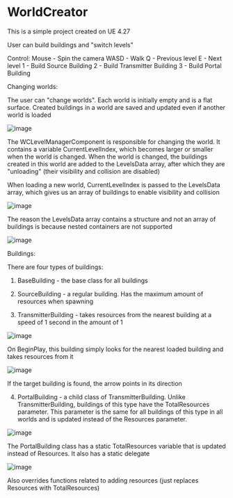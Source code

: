 # WorldCreator 

This is a simple project created on UE 4.27

User can build buildings and "switch levels"


Control:
Mouse - Spin the camera
WASD - Walk
Q - Previous level
E - Next level
1 - Build Source Building 
2 - Build Transmitter Building
3 - Build Portal Building

Changing worlds:

The user can "change worlds". Each world is initially empty and is a flat surface. Created buildings in a world are saved and updated even if another world is loaded

![image](https://github.com/InexhaustibleSnake/WorldCreator/assets/93211950/248ce3d6-e593-4e84-8dad-c1e5c7672b47)

The WCLevelManagerComponent is responsible for changing the world. It contains a variable CurrentLevelIndex, which becomes larger or smaller when the world is changed. 
When the world is changed, the buildings created in this world are added to the LevelsData array, after which they are "unloading" (their visibility and collision are disabled)

When loading a new world, CurrentLevelIndex is passed to the LevelsData array, which gives us an array of buildings to enable visibility and collision

![image](https://github.com/InexhaustibleSnake/WorldCreator/assets/93211950/727bd1ef-9371-43a0-99ab-487fa3ec5803)

The reason the LevelsData array contains a structure and not an array of buildings is because nested containers are not supported

![image](https://github.com/InexhaustibleSnake/WorldCreator/assets/93211950/5cfd4e4b-de77-445b-8544-7c467f4b7ad1)


Buildings:

There are four types of buildings: 
1) BaseBuilding - the base class for all buildings
   
2) SourceBuilding - a regular building. Has the maximum amount of resources when spawning

3) TransmitterBuilding - takes resources from the nearest building at a speed of 1 second in the amount of 1
 
![image](https://github.com/InexhaustibleSnake/WorldCreator/assets/93211950/4cd58c50-b928-4b99-8406-b70a96aa4a45)

On BeginPlay, this building simply looks for the nearest loaded building and takes resources from it 

![image](https://github.com/InexhaustibleSnake/WorldCreator/assets/93211950/1942eb10-6ee8-4d17-83be-6c1f48210a67)

If the target building is found, the arrow points in its direction

4) PortalBuilding - a child class of TransmitterBuilding. Unlike TransmitterBuilding, buildings of this type have the TotalResources parameter. This parameter is the same for all buildings of this type in all worlds and is updated instead of the Resources parameter.

![image](https://github.com/InexhaustibleSnake/WorldCreator/assets/93211950/c6d11816-f033-4383-844f-0e26e68f5574)

The PortalBuilding class has a static TotalResources variable that is updated instead of Resources. It also has a static delegate

![image](https://github.com/InexhaustibleSnake/WorldCreator/assets/93211950/fedc91f9-96f0-4ee3-acfe-6341da26edc4)

Also overrides functions related to adding resources (just replaces Resources with TotalResources)


